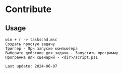 # Contribute
## Usage
```
win + r -> taskschd.msc
Создать простую задачу  
Триггер - При запуске компьютера  
Выберите действие для задачи - Запустить программу  
Программа или сценарий - <dir>/script.ps1  
```

`Last update: 2024-06-07`
